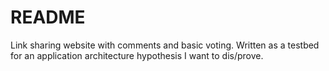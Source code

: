 # README

Link sharing website with comments and basic voting. Written as a testbed for an application architecture hypothesis I want to dis/prove.
